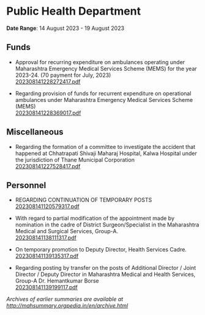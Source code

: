# Public Health Department

**Date Range**: 14 August 2023 - 19 August 2023


## Funds
- Approval for recurring expenditure on ambulances operating under Maharashtra Emergency Medical Services Scheme (MEMS) for the year 2023-24. (70 payment for July, 2023)\
  [202308141228272417.pdf](https://gr.maharashtra.gov.in/Site/Upload/Government%20Resolutions/English/202308141228272417.pdf)

- Regarding provision of funds for recurrent expenditure on operational ambulances under Maharashtra Emergency Medical Services Scheme (MEMS)\
  [202308141228369017.pdf](https://gr.maharashtra.gov.in/Site/Upload/Government%20Resolutions/English/202308141228369017.pdf)

## Miscellaneous
- Regarding the formation of a committee to investigate the accident that happened at Chhatrapati Shivaji Maharaj Hospital, Kalwa Hospital under the jurisdiction of Thane Municipal Corporation\
  [202308141227528417.pdf](https://gr.maharashtra.gov.in/Site/Upload/Government%20Resolutions/English/202308141227528417.pdf)

## Personnel
- REGARDING CONTINUATION OF TEMPORARY POSTS\
  [202308141120579317.pdf](https://gr.maharashtra.gov.in/Site/Upload/Government%20Resolutions/English/202308141120579317.pdf)

- With regard to partial modification of the appointment made by nomination in the cadre of District Surgeon/Specialist in the Maharashtra Medical and Surgical Services, Group-A.\
  [202308141138111317.pdf](https://gr.maharashtra.gov.in/Site/Upload/Government%20Resolutions/English/202308141138111317.pdf)

- On temporary promotion to Deputy Director, Health Services Cadre.\
  [202308141139135317.pdf](https://gr.maharashtra.gov.in/Site/Upload/Government%20Resolutions/English/202308141139135317.pdf)

- Regarding posting by transfer on the posts of Additional Director / Joint Director / Deputy Director in Maharashtra Medical and Health Services, Group-A Dr. Hemantkumar Borse\
  [202308141139199117.pdf](https://gr.maharashtra.gov.in/Site/Upload/Government%20Resolutions/English/202308141139199117.pdf)


*Archives of earlier summaries are available at http://mahsummary.orgpedia.in/en/archive.html*